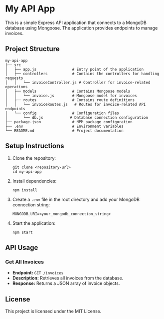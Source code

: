# My API App

This is a simple Express API application that connects to a MongoDB database using Mongoose. The application provides endpoints to manage invoices.

## Project Structure

```
my-api-app
├── src
│   ├── app.js                # Entry point of the application
│   ├── controllers           # Contains the controllers for handling requests
│   │   └── invoiceController.js # Controller for invoice-related operations
│   ├── models                # Contains Mongoose models
│   │   └── invoice.js        # Mongoose model for invoices
│   ├── routes                # Contains route definitions
│   │   └── invoiceRoutes.js   # Routes for invoice-related API endpoints
│   └── config                # Configuration files
│       └── db.js            # Database connection configuration
├── package.json              # NPM package configuration
├── .env                      # Environment variables
└── README.md                 # Project documentation
```

## Setup Instructions

1. Clone the repository:
   ```
   git clone <repository-url>
   cd my-api-app
   ```

2. Install dependencies:
   ```
   npm install
   ```

3. Create a `.env` file in the root directory and add your MongoDB connection string:
   ```
   MONGODB_URI=<your_mongodb_connection_string>
   ```

4. Start the application:
   ```
   npm start
   ```

## API Usage

### Get All Invoices

- **Endpoint:** `GET /invoices`
- **Description:** Retrieves all invoices from the database.
- **Response:** Returns a JSON array of invoice objects.

## License

This project is licensed under the MIT License.
